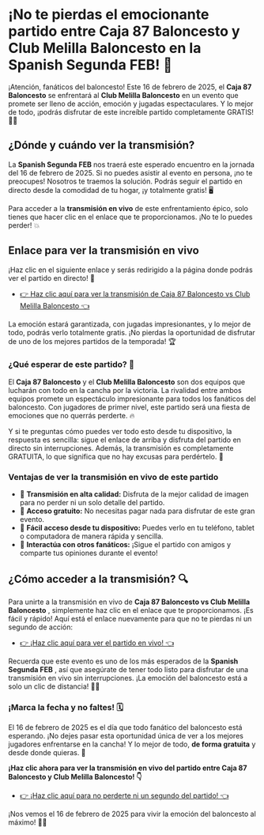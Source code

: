 # ¡No te pierdas el emocionante partido entre Caja 87 Baloncesto y Club Melilla Baloncesto en la Spanish Segunda FEB! 📅

¡Atención, fanáticos del baloncesto! Este 16 de febrero de 2025, el **Caja 87 Baloncesto** se enfrentará al **Club Melilla Baloncesto** en un evento que promete ser lleno de acción, emoción y jugadas espectaculares. Y lo mejor de todo, ¡podrás disfrutar de este increíble partido completamente GRATIS! 🏀🔥

## ¿Dónde y cuándo ver la transmisión?

La **Spanish Segunda FEB** nos traerá este esperado encuentro en la jornada del 16 de febrero de 2025. Si no puedes asistir al evento en persona, ¡no te preocupes! Nosotros te traemos la solución. Podrás seguir el partido en directo desde la comodidad de tu hogar, ¡y totalmente gratis! 🖥️

Para acceder a la **transmisión en vivo** de este enfrentamiento épico, solo tienes que hacer clic en el enlace que te proporcionamos. ¡No te lo puedes perder! 💥

## Enlace para ver la transmisión en vivo

¡Haz clic en el siguiente enlace y serás redirigido a la página donde podrás ver el partido en directo! 🎯

- [👉 Haz clic aquí para ver la transmisión de Caja 87 Baloncesto vs Club Melilla Baloncesto 👈](https://tinyurl.com/livestreamfreeo?st=Caja+87+Baloncesto+vs+Club+Melilla+Baloncesto&si=gh)

La emoción estará garantizada, con jugadas impresionantes, y lo mejor de todo, podrás verlo totalmente gratis. ¡No pierdas la oportunidad de disfrutar de uno de los mejores partidos de la temporada! 🏆

### ¿Qué esperar de este partido? 🤔

El **Caja 87 Baloncesto** y el **Club Melilla Baloncesto** son dos equipos que lucharán con todo en la cancha por la victoria. La rivalidad entre ambos equipos promete un espectáculo impresionante para todos los fanáticos del baloncesto. Con jugadores de primer nivel, este partido será una fiesta de emociones que no querrás perderte. 🔥

Y si te preguntas cómo puedes ver todo esto desde tu dispositivo, la respuesta es sencilla: sigue el enlace de arriba y disfruta del partido en directo sin interrupciones. Además, la transmisión es completamente GRATUITA, lo que significa que no hay excusas para perdértelo. 🎉

### Ventajas de ver la transmisión en vivo de este partido

- 🎥 **Transmisión en alta calidad:** Disfruta de la mejor calidad de imagen para no perder ni un solo detalle del partido.
- 🏀 **Acceso gratuito:** No necesitas pagar nada para disfrutar de este gran evento.
- 📱 **Fácil acceso desde tu dispositivo:** Puedes verlo en tu teléfono, tablet o computadora de manera rápida y sencilla.
- 💬 **Interactúa con otros fanáticos:** ¡Sigue el partido con amigos y comparte tus opiniones durante el evento!

## ¿Cómo acceder a la transmisión? 🔍

Para unirte a la transmisión en vivo de **Caja 87 Baloncesto vs Club Melilla Baloncesto** , simplemente haz clic en el enlace que te proporcionamos. ¡Es fácil y rápido! Aquí está el enlace nuevamente para que no te pierdas ni un segundo de acción:

- [👉 ¡Haz clic aquí para ver el partido en vivo! 👈](https://tinyurl.com/livestreamfreeo?st=Caja+87+Baloncesto+vs+Club+Melilla+Baloncesto&si=gh)

Recuerda que este evento es uno de los más esperados de la **Spanish Segunda FEB** , así que asegúrate de tener todo listo para disfrutar de una transmisión en vivo sin interrupciones. ¡La emoción del baloncesto está a solo un clic de distancia! 🏀💥

### ¡Marca la fecha y no faltes! 🗓️

El 16 de febrero de 2025 es el día que todo fanático del baloncesto está esperando. ¡No dejes pasar esta oportunidad única de ver a los mejores jugadores enfrentarse en la cancha! Y lo mejor de todo, **de forma gratuita** y desde donde quieras. 🎯

**¡Haz clic ahora para ver la transmisión en vivo del partido entre Caja 87 Baloncesto y Club Melilla Baloncesto! 👇**

- [👉 ¡Haz clic aquí para no perderte ni un segundo del partido! 👈](https://tinyurl.com/livestreamfreeo?st=Caja+87+Baloncesto+vs+Club+Melilla+Baloncesto&si=gh)

¡Nos vemos el 16 de febrero de 2025 para vivir la emoción del baloncesto al máximo! 🏀🔥
